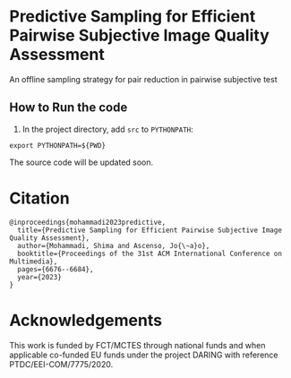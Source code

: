 # Predictive Sampling for Efficient Pairwise Subjective Image Quality Assessment
An offline sampling strategy for pair reduction in pairwise subjective test


## How to Run the code

1. In the project directory, add `src` to `PYTHONPATH`:
```
export PYTHONPATH=${PWD}
```

The source code will be updated soon.

# Citation
```
@inproceedings{mohammadi2023predictive,
  title={Predictive Sampling for Efficient Pairwise Subjective Image Quality Assessment},
  author={Mohammadi, Shima and Ascenso, Jo{\~a}o},
  booktitle={Proceedings of the 31st ACM International Conference on Multimedia},
  pages={6676--6684},
  year={2023}
}
```

# Acknowledgements
This work is funded by FCT/MCTES through national funds and when applicable co-funded EU funds under the project DARING with reference PTDC/EEI-COM/7775/2020.
